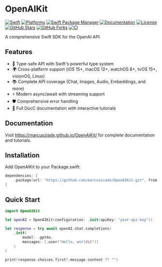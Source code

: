 # OpenAIKit

[![Swift](https://img.shields.io/badge/Swift-5.9+-orange.svg?style=flat)](https://swift.org)
[![Platforms](https://img.shields.io/badge/Platforms-iOS%2015%2B%20%7C%20macOS%2012%2B%20%7C%20watchOS%208%2B%20%7C%20tvOS%2015%2B%20%7C%20visionOS%20%7C%20Linux-blue.svg?style=flat)](https://developer.apple.com)
[![Swift Package Manager](https://img.shields.io/badge/SPM-compatible-brightgreen.svg?style=flat)](https://swift.org/package-manager)
[![Documentation](https://img.shields.io/badge/Documentation-DocC-blue)](https://marcusziade.github.io/OpenAIKit/)
[![License](https://img.shields.io/badge/License-MIT-lightgrey.svg?style=flat)](LICENSE)
[![GitHub Stars](https://img.shields.io/github/stars/marcusziade/OpenAIKit?style=social)](https://github.com/marcusziade/OpenAIKit/stargazers)
[![GitHub Forks](https://img.shields.io/github/forks/marcusziade/OpenAIKit?style=social)](https://github.com/marcusziade/OpenAIKit/network/members)
[![CI](https://github.com/marcusziade/OpenAIKit/actions/workflows/docc.yml/badge.svg)](https://github.com/marcusziade/OpenAIKit/actions/workflows/docc.yml)

A comprehensive Swift SDK for the OpenAI API.

## Features

- 🚀 Type-safe API with Swift's powerful type system
- 🌍 Cross-platform support (iOS 15+, macOS 12+, watchOS 8+, tvOS 15+, visionOS, Linux)
- 📚 Complete API coverage (Chat, Images, Audio, Embeddings, and more)
- ⚡ Modern async/await with streaming support
- 🛡️ Comprehensive error handling
- 📖 Full DocC documentation with interactive tutorials

## Documentation

Visit https://marcusziade.github.io/OpenAIKit/ for complete documentation and tutorials.

## Installation

Add OpenAIKit to your Package.swift:

```swift
dependencies: [
    .package(url: "https://github.com/marcusziade/OpenAIKit.git", from: "1.0.0")
]
```

## Quick Start

```swift
import OpenAIKit

let openAI = OpenAIKit(configuration: .init(apiKey: "your-api-key"))

let response = try await openAI.chat.completions(
    .init(
        model: .gpt4o,
        messages: [.user("Hello, world\!")]
    )
)

print(response.choices.first?.message.content ?? "")
```

